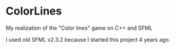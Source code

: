 # ColorLines
My realization of the "Color lines" game on C++ and SFML

I used old SFML v2.3.2 because I started this project 4 years ago.
